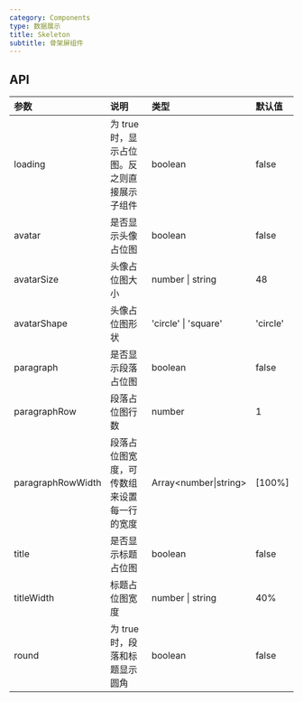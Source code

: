 ```yaml
---
category: Components
type: 数据展示
title: Skeleton
subtitle: 骨架屏组件
---
```


## API

| 参数              | 说明                                         | 类型                  | 默认值   |
| :---------------- | :------------------------------------------- | :-------------------- | :------- |
| loading           | 为 true 时，显示占位图。反之则直接展示子组件 | boolean               | false    |
| avatar            | 是否显示头像占位图                           | boolean               | false    |
| avatarSize        | 头像占位图大小                               | number \| string      | 48       |
| avatarShape       | 头像占位图形状                               | 'circle' \| 'square'  | 'circle' |
| paragraph         | 是否显示段落占位图                           | boolean               | false    |
| paragraphRow      | 段落占位图行数                               | number                | 1        |
| paragraphRowWidth | 段落占位图宽度，可传数组来设置每一行的宽度   | Array<number\|string> | \[100%\] |
| title             | 是否显示标题占位图                           | boolean               | false    |
| titleWidth        | 标题占位图宽度                               | number \| string      | 40%      |
| round             | 为 true 时，段落和标题显示圆角               | boolean               | false    |

